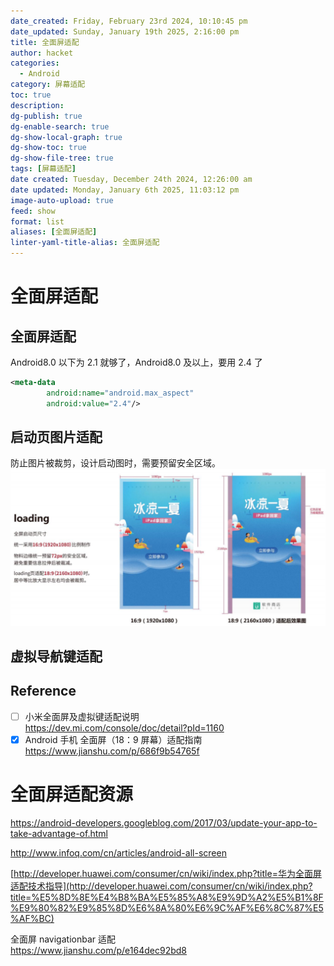 ```yaml
---
date_created: Friday, February 23rd 2024, 10:10:45 pm
date_updated: Sunday, January 19th 2025, 2:16:00 pm
title: 全面屏适配
author: hacket
categories:
  - Android
category: 屏幕适配
toc: true
description: 
dg-publish: true
dg-enable-search: true
dg-show-local-graph: true
dg-show-toc: true
dg-show-file-tree: true
tags: [屏幕适配]
date created: Tuesday, December 24th 2024, 12:26:00 am
date updated: Monday, January 6th 2025, 11:03:12 pm
image-auto-upload: true
feed: show
format: list
aliases: [全面屏适配]
linter-yaml-title-alias: 全面屏适配
---
```


# 全面屏适配

## 全面屏适配

Android8.0 以下为 2.1 就够了，Android8.0 及以上，要用 2.4 了

```xml
<meta-data
        android:name="android.max_aspect"
        android:value="2.4"/>
```

## 启动页图片适配

防止图片被裁剪，设计启动图时，需要预留安全区域。<br />![](https://raw.githubusercontent.com/hacket/ObsidianOSS/master/obsidian/1688484668865-f236f178-1fc1-437d-90b4-a0f86f44f119.png)

## 虚拟导航键适配

## Reference

- [ ] 小米全面屏及虚拟键适配说明<br /><https://dev.mi.com/console/doc/detail?pId=1160>
- [x] Android 手机 全面屏（18：9 屏幕）适配指南<br /><https://www.jianshu.com/p/686f9b54765f>

# 全面屏适配资源

<https://android-developers.googleblog.com/2017/03/update-your-app-to-take-advantage-of.html>

<http://www.infoq.com/cn/articles/android-all-screen>

[http://developer.huawei.com/consumer/cn/wiki/index.php?title=华为全面屏适配技术指导](http://developer.huawei.com/consumer/cn/wiki/index.php?title=%E5%8D%8E%E4%B8%BA%E5%85%A8%E9%9D%A2%E5%B1%8F%E9%80%82%E9%85%8D%E6%8A%80%E6%9C%AF%E6%8C%87%E5%AF%BC)

全面屏 navigationbar 适配<br /><https://www.jianshu.com/p/e164dec92bd8>

